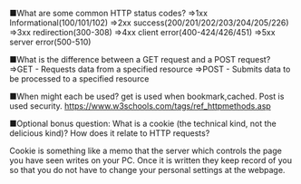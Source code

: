 ■What are some common HTTP status codes?
=>1xx Informational(100/101/102)
=>2xx success(200/201/202/203/204/205/226)
=>3xx redirection(300-308)
=>4xx client error(400-424/426/451)
=>5xx server error(500-510)

■What is the difference between a GET request and a POST request? 
=>GET - Requests data from a specified resource
=>POST - Submits data to be processed to a specified resource

■When might each be used?
get is used when bookmark,cached.
Post is used security.
 https://www.w3schools.com/tags/ref_httpmethods.asp


■Optional bonus question: What is a cookie (the technical kind, not the delicious kind)? How does it relate to HTTP requests?

Cookie is something like a memo that the server which controls the page you have seen writes on your PC. Once it is written they keep record of you so that you do not have to change your personal settings at the webpage.
